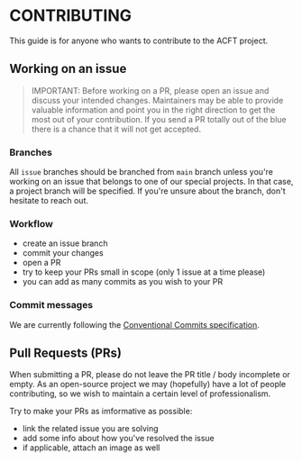 # CONTRIBUTING 

This guide is for anyone who wants to contribute to the ACFT project. 

## Working on an issue 

> IMPORTANT: Before working on a PR, please open an issue and discuss your intended changes. Maintainers may be able to provide valuable information and point you in the right direction to get the most out of your contribution. If you send a PR totally out of the blue there is a chance that it will not get accepted. 

### Branches

All `issue` branches should be branched from `main` branch unless you're working on an issue that belongs to one of our special projects. In that case, a project branch will be specified. If you're unsure about the branch, don't hesitate to reach out. 

### Workflow

- create an issue branch
- commit your changes 
- open a PR
- try to keep your PRs small in scope (only 1 issue at a time please)
- you can add as many commits as you wish to your PR 

### Commit messages

We are currently following the [Conventional Commits specification](https://www.conventionalcommits.org/).

## Pull Requests (PRs)

When submitting a PR, please do not leave the PR title / body incomplete or empty. As an open-source project we may (hopefully) have a lot of people contributing, so we wish to maintain a certain level of professionalism. 

Try to make your PRs as imformative as possible: 

- link the related issue you are solving
- add some info about how you've resolved the issue
- if applicable, attach an image as well

